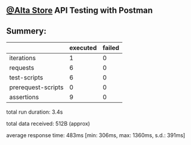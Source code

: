 ## [@Alta Store](https://app.swaggerhub.com/apis/codecrafting/nabati-eds/v1#/auth) API Testing with Postman

## Summery:

<table class="GeneratedTable">
  <thead>
    <tr>
      <th></th>
      <th>executed</th>
      <th>failed</th>
    </tr>
  </thead>
  <tbody>
    <tr>
      <td>iterations</td>
      <td>1</td>
      <td>0</td>
    </tr>
    <tr>
      <td>requests</td>
      <td>6</td>
      <td>0</td>
    </tr>
    <tr>
      <td>test-scripts</td>
      <td>6</td>
      <td>0</td>
    </tr>
    <tr>
      <td>prerequest-scripts</td>
      <td>0</td>
      <td>0</td>
    </tr>
    <tr>
      <td>assertions</td>
      <td>9</td>
      <td>0</td>
    </tr>
  </tbody>
</table>

total run duration: 3.4s

total data received: 512B (approx)

average response time: 483ms [min: 306ms, max: 1360ms, s.d.: 391ms]
